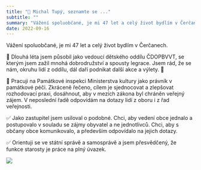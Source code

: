 ```yaml
---
title: "👤 Michal Tupý, seznamte se ..."
subtitle: ""
summary: "Vážení spoluobčané, je mi 47 let a celý život bydlím v Čerčanech."
date: 2022-09-16
---
```


Vážení spoluobčané, je mi 47 let a celý život bydlím v Čerčanech.

🌳  Dlouhá léta jsem působil jako vedoucí dětského oddílu ČDOPBVVT, se kterým jsem zažil mnohá dobrodružství a spousty legrace. Jsem rád, že se nám, okruhu lidí z oddílu, dál daří podnikat další akce a výlety. 🚴

🕍  Pracuji na Památkové inspekci Ministerstva kultury jako právník v památkové péči. Zkráceně řečeno, cílem je sjednocovat a zlepšovat rozhodovací praxi, dosáhnout, aby v mezích zákona byl chráněn veřejný zájem. V neposlední řadě odpovídám na dotazy lidí z oboru i z řad veřejnosti.

✅  Jako zastupitel jsem usiloval o podobné. Chci, aby vedení obce jednalo a postupovalo v souladu se zájmy obyvatel a ne jednotlivců. Chci, aby s občany obce komunikovalo, a především odpovídalo na jejich dotazy.

✅  Orientuji se ve státní správě a samosprávě a jsem přesvědčený, že funkce starosty je práce na plný úvazek.

![](/img/michal-tupy.jpeg)